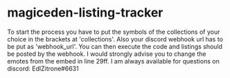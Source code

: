# magiceden-listing-tracker
To start the process you have to put the symbols of the collections of your choice in the brackets at 'collections'.
Also your discord webhook url has to be put as 'webhook_url'. You can then execute the code and listings should be posted by the webhook.
I would strongly advise you to change the emotes from the embed in line 29ff. I am always available for questions on discord: EdlZitrone#6631
